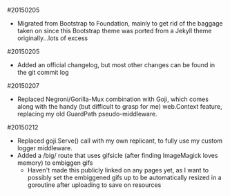 #20150205 
- Migrated from Bootstrap to Foundation, mainly to get rid of the baggage taken on since this Bootstrap theme was ported from a Jekyll theme originally...lots of excess

#20150205
 - Added an official changelog, but most other changes can be found in the git commit log

#20150207 
- Replaced Negroni/Gorilla-Mux combination with Goji, which comes along with the handy (but difficult to grasp for me) web.Context feature, replacing my old GuardPath pseudo-middleware.

#20150212 
- Replaced goji.Serve() call with my own replicant, to fully use my custom logger middleware.
- Added a /big/ route that uses gifsicle (after finding ImageMagick loves memory) to embiggen gifs
    - Haven't made this publicly linked on any pages yet, as I want to possibly set the embiggened gifs up to be automatically resized in a goroutine after uploading to save on resources
